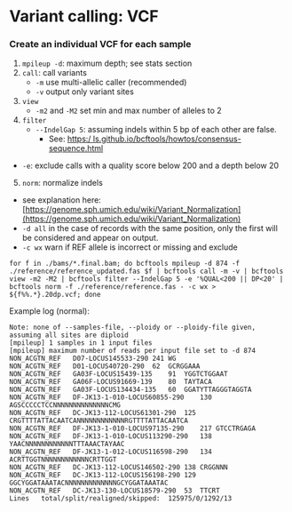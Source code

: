 # Variant calling: VCF

### Create an individual VCF for each sample
1. `mpileup -d`: maximum depth; see stats section
2. `call`: call variants
   - `-m` use multi-allelic caller (recommended)
   - `-v` output only variant sites
3. `view`
   - `-m2` and `-M2` set min and max number of alleles to 2
4. `filter`
   - `--IndelGap 5`: assuming indels within 5 bp of each other are false. 
     - See: [https:/ ls.github.io/bcftools/howtos/consensus-sequence.html](https://samtools.github.io/bcftools/howtos/consensus-sequence.html)
  - `-e`: exclude calls with a quality score below 200 and a depth below 20
5. `norm`: normalize indels
  - see explanation here: [https://genome.sph.umich.edu/wiki/Variant_Normalization](https://genome.sph.umich.edu/wiki/Variant_Normalization)
  - `-d all` in the case of records with the same position, only the first will be considered and appear on output.
  - `-c wx` warn if REF allele is incorrect or missing and exclude

```
for f in ./bams/*.final.bam; do bcftools mpileup -d 874 -f ./reference/reference_updated.fas $f | bcftools call -m -v | bcftools view -m2 -M2 | bcftools filter --IndelGap 5 -e '%QUAL<200 || DP<20' | bcftools norm -f ./reference/reference.fas - -c wx > ${f%%.*}.20dp.vcf; done
```

Example log (normal):
```
Note: none of --samples-file, --ploidy or --ploidy-file given, assuming all sites are diploid
[mpileup] 1 samples in 1 input files
[mpileup] maximum number of reads per input file set to -d 874
NON_ACGTN_REF	D07-LOCUS145533-290	241	WG
NON_ACGTN_REF	D01-LOCUS40720-290	62	GCRGGAAA
NON_ACGTN_REF	GA03F-LOCUS15439-135	91	YGGTCTGGAAT
NON_ACGTN_REF	GA06F-LOCUS91669-139	80	TAYTACA
NON_ACGTN_REF	GA03F-LOCUS134434-135	60	GGATYTTAGGGTAGGTA
NON_ACGTN_REF	DF-JK13-1-010-LOCUS60855-290	130	AGSCCCCCTCCNNNNNNNNNNNNNNCMG
NON_ACGTN_REF	DC-JK13-112-LOCUS61301-290	125	CRGTTTTATTACAATCANNNNNNNNNNNNRGTTTTATTACAATCA
NON_ACGTN_REF	DF-JK13-1-010-LOCUS97135-290	217	GTCCTRGAGA
NON_ACGTN_REF	DF-JK13-1-010-LOCUS113290-290	138	YAACNNNNNNNNNNNNTTTAAACTAYAAC
NON_ACGTN_REF	DF-JK13-1-012-LOCUS116598-290	134	ACRTTGGTNNNNNNNNNNNNCRTTGGT
NON_ACGTN_REF	DC-JK13-112-LOCUS146502-290	138	CRGGNNN
NON_ACGTN_REF	DC-JK13-112-LOCUS156198-290	129	GGCYGGATAAATACNNNNNNNNNNNNNGCYGGATAAATAC
NON_ACGTN_REF	DC-JK13-130-LOCUS18579-290	53	TTCRT
Lines   total/split/realigned/skipped:	125975/0/1292/13
```
